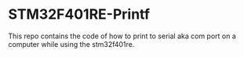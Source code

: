 # STM32F401RE-Printf
This repo contains the code of how to print to serial aka com port on a computer while using the stm32f401re. 
